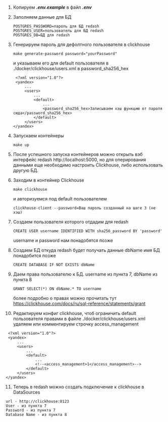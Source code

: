 1) Копируем _**.env.example**_ в файл _**.env**_

2) Заполняем данные для БД
    ```
    POSTGRES_PASSWORD=пароль для БД redash
    POSTGRES_USER=пользователь для БД redash
    POSTGRES_DB=БД для redash
    ```

3) Генерируем пароль для дефолтного пользователя в clickhouse
    ```
    make generate-password password="yourPassword"
    ```
   и указываем его для default пользователя в ./docker/clickhouse/users.xml в password_sha256_hex
   ```
    <?xml version="1.0"?>
    <yandex>
        ...
        <users>
            ...
            <default>
                ...
                <password_sha256_hex>Записываем хэш функцию от пароля сюда</password_sha256_hex>
            </default>
        </users>
   </yandex>
   ```

4) Запускаем контейнеры
    ```
    make up
    ```
   
5) После успешного запуска контейнеров можно открыть вэб интерфейс redash http://localhost:5000, но для оперирования 
   данными еще необходимо настроить Clickhouse, либо использовать другую БД.

6) Заходим в контейнер Clickhouse
   ```
   make clickhouse
   ```
   и авторизуемся под default пользователем 
   ```
   clickhouse-client --password=Ваш пароль созданный на шаге 3 (не хэш)
   ```
   
7) Создаем пользователя которого отдадим для redash
   ```
   CREATE USER username IDENTIFIED WITH sha256_password BY 'password' 
   ```
   
   username и password нам понадобятся позже
8) Создаем БД откуда redash будет получать данные dbName имя БД понадобится позже
   ```
   CREATE DATABASE IF NOT EXISTS dbName
   ```
   
9) Даем права пользователю к БД. username из пункта 7, dbName из пункта 8
   ```
   GRANT SELECT(*) ON dbName.* TO username
   ```
   более подробно о правах можно прочитать тут https://clickhouse.com/docs/ru/sql-reference/statements/grant

10) Редактируем конфиг clickhouse, чтоб ограничить default пользователя правами в файле ./docker/clickhouse/users.xml 
    удаляем или комментируем строчку access_management
   ```
    <?xml version="1.0"?>
    <yandex>
        ...
        <users>
            ...
            <default>
                ...
                <!--<access_management>1</access_management>-->
            </default>
        </users>
   </yandex>
   ```

11) Теперь в redash можно создать подключение к clickhouse в DataSources
```
url - http://clickhouse:8123
User - из пункта 7
Password - из пункта 7
Database Name - из пункта 8
```